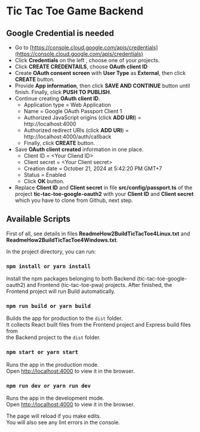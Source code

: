 # Tic Tac Toe Game Backend

## Google Credential is needed
- Go to [https://console.cloud.google.com/apis/credentials](https://console.cloud.google.com/apis/credentials)
- Click **Credentials** on the left , choose one of your projects.
- Click **CREATE CREDENTAILS**, choose **OAuth client ID**
- Create **OAuth consent screen** with **User Type** as **External**, then click **CREATE** button.
- Provide **App information**, then click **SAVE AND CONTINUE** button until finish. Finally, click **PUSH TO PUBLISH**.
- Continue creating **OAuth client ID**.
    - Application type = Web Application
    - Name = Google OAuth Passport Client 1
    - Authorized JavaScript origins (click **ADD URI**) = http://localhost:4000
    - Authorized redirect URIs (click **ADD URI**) = http://localhost:4000/auth/callback
    - Finally, click **CREATE** button.
- Save **OAuth client created** information in one place.
    - Client ID = \<Your Cliend ID\>
    - Client secret = \<Your Client secret\>
    - Creation date = October 21, 2024 at 5:42:20 PM GMT+7
    - Status = Enabled
    - Click **OK** button.
- Replace **Client ID**  and **Client secret** in file **src/config/passport.ts**  of the project **tic-tac-toe-google-oauth2** 
with your **Client ID** and **Client secret** which you have to clone from Github, next step.
  
## Available Scripts

First of all, see details in files **ReadmeHow2BuildTicTacToe4Linux.txt** and **ReadmeHow2BuildTicTacToe4Windows.txt**.

In the project directory, you can run: 

### `npm install or yarn install`
Install the npm packages belonging to both Backend (tic-tac-toe-google-oauth2) 
and Frontend (tic-tac-toe-pwa) projects.
After finished, the Frontend project will run Build automatically.

### `npm run build or yarn build`

Builds the app for production to the `dist` folder.\
It collects React built files from the Frontend project and Express build files from  
the Backend project to the `dist` folder.

### `npm start or yarn start`

Runs the app in the production mode.\
Open [http://localhost:4000](http://localhost:4000) to view it in the browser.

### `npm run dev or yarn run dev`

Runs the app in the development mode.\
Open [http://localhost:4000](http://localhost:4000) to view it in the browser.

The page will reload if you make edits.\
You will also see any lint errors in the console.